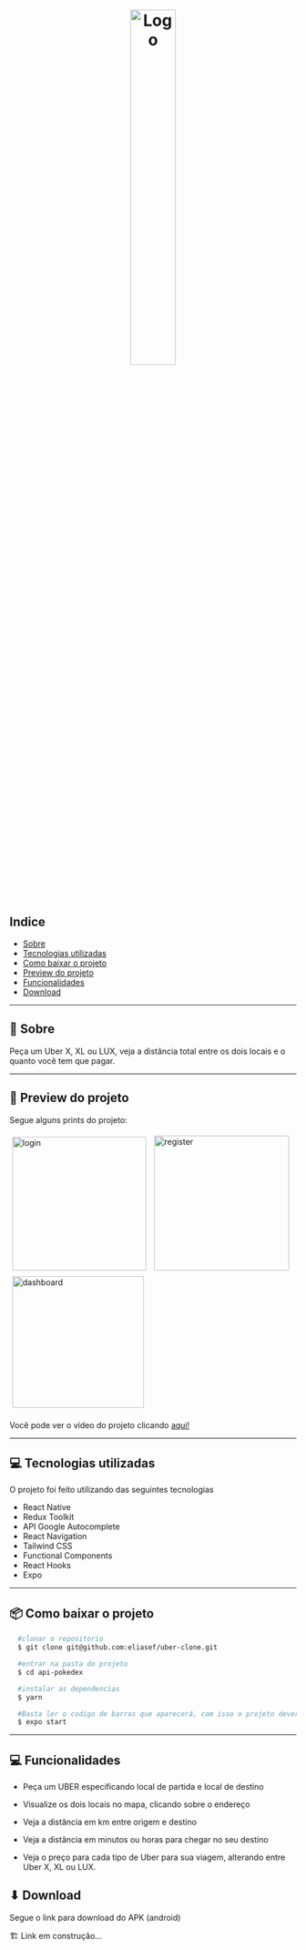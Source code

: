 <h1 align="center">
  <img alt="Logo" src="https://i.imgur.com/SYx06Gx.png" width="40%">
</h1>

## Indice

- [Sobre](#-sobre)
- [Tecnologias utilizadas](#-tecnologias-utilizadas)
- [Como baixar o projeto](#-como-baixar-o-projeto)
- [Preview do projeto](#-preview-do-projeto)
- [Funcionalidades](#-Funcionalidades)
- [Download](#-Download)

---

## 🤔 Sobre

Peça um Uber X, XL ou LUX, veja a distância total entre os dois locais e o quanto você tem que pagar.

---

## 📱 Preview do projeto

Segue alguns prints do projeto:

<div>
  <img style="margin: 5px" alt="login" src="https://i.imgur.com/sMw3qZb.png" width="235">
  <img style="margin: 5px" alt="register" src="https://i.imgur.com/rnHzdN9.png" width="237">
  <img style="margin: 5px" alt="dashboard" src="https://i.imgur.com/OwOGh4U.png" width="231">
</div>
<br>
Você pode ver o vídeo do projeto clicando <a href="https://www.linkedin.com/feed/update/urn:li:activity:7080930055383638016/">aqui!</a>

---

## 💻 Tecnologias utilizadas

O projeto foi feito utilizando das seguintes tecnologias

- React Native
- Redux Toolkit
- API Google Autocomplete
- React Navigation
- Tailwind CSS
- Functional Components
- React Hooks
- Expo

---

## 📦 Como baixar o projeto

```bash
  #clonar o repositorio
  $ git clone git@github.com:eliasef/uber-clone.git

  #entrar na pasta do projeto
  $ cd api-pokedex

  #instalar as dependencias
  $ yarn

  #Basta ler o codigo de barras que aparecerá, com isso o projeto deverá abrir
  $ expo start


```

---

## 💻 Funcionalidades

- Peça um UBER especificando local de partida e local de destino

- Visualize os dois locais no mapa, clicando sobre o endereço

- Veja a distância em km entre origem e destino

- Veja a distância em minutos ou horas para chegar no seu destino

- Veja o preço para cada tipo de Uber para sua viagem, alterando entre Uber X, XL ou LUX.

## ⬇ Download

Segue o link para download do APK (android)

🏗️ Link em construção...
